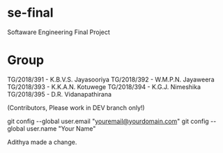 # se-final
Softaware Engineering Final Project

# Group

TG/2018/391 - K.B.V.S. Jayasooriya
TG/2018/392 - W.M.P.N. Jayaweera
TG/2018/393 - K.K.A.N. Kotuwege
TG/2018/394 - K.G.J. Nimeshika
TG/2018/395 - D.R. Vidanapathirana

(Contributors, Please work in DEV branch only!)

git config --global user.email "youremail@yourdomain.com"
git config --global user.name "Your Name"

Adithya made a change.